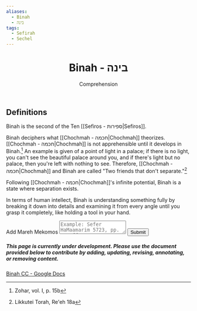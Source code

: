 ```yaml
---
aliases:
  - Binah
  - בינה
tags:
  - Sefirah
  - Sechel
---
```

  <div class="card">
	<header>
		<h1>Binah - בינה</h1>
		<p class="subtitle" >Comprehension</p>
	</header>
	<section>
	</section>
</div>

## Definitions

Binah is the second of the Ten [[Sefiros - ספירות|Sefiros]].

Binah deciphers what [[Chochmah - חכמה|Chochmah]] theorizes. [[Chochmah - חכמה|Chochmah]] is not apprehensible until it develops in Binah.[^1] An example is given of a point of light in a palace; if there is no light, you can't see the beautiful palace around you, and if there's light but no palace, then you're left with nothing to see. Therefore, [[Chochmah - חכמה|Chochmah]] and Binah are called "Two friends that don't separate."[^2]

Following [[Chochmah - חכמה|Chochmah]]'s infinite potential, Binah is a state where separation exists.

In terms of human intellect, Binah is understanding something fully by breaking it down into details and examining it from every angle until you grasp it completely, like holding a tool in your hand.

<div class="rectangle">
  <form action="https://submit-form.com/PyS1Ogeqs">
	<input type="hidden" name="page-id" value="Binah">
	<label for="message">Add Mareh Mekomos</label>
	<textarea
	  id="message"
	  name="message"
	  placeholder="Example: Sefer HaMaamarim 5723, pp. 111 ff."
	  required
	></textarea>
	<button type="submit">Submit</button>
  </form>
</div>

<div class="rectangle">
  <h5>This page is currently under development. Please use the document provided below to contribute by adding, updating, revising, annotating, or removing content.</h5>
  <p>
	<a href=" https://docs.google.com/document/d/1OutEy2vDIPaR-Ra_mH6WWVkufjfCxbLn_pIzz93AStg/edit?usp=drive_link">Binah CC - Google Docs</a>
  </p>
</div>

[^1]: Zohar, vol. I, p. 15b
[^2]: Likkutei Torah, Re'eh 18a